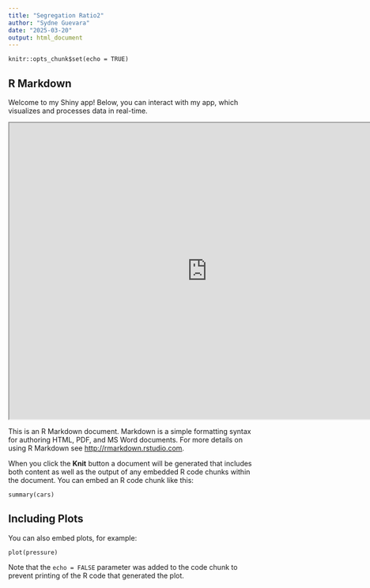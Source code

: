 ```yaml
---
title: "Segregation Ratio2"
author: "Sydne Guevara"
date: "2025-03-20"
output: html_document
---
```


```{r setup, include=FALSE}
knitr::opts_chunk$set(echo = TRUE)
```

## R Markdown
Welcome to my Shiny app! Below, you can interact with my app, which visualizes and processes data in real-time.

<iframe src="https://yourapp.shinyapps.io" width="800" height="600"></iframe>



This is an R Markdown document. Markdown is a simple formatting syntax for authoring HTML, PDF, and MS Word documents. For more details on using R Markdown see <http://rmarkdown.rstudio.com>.

When you click the **Knit** button a document will be generated that includes both content as well as the output of any embedded R code chunks within the document. You can embed an R code chunk like this:

```{r cars}
summary(cars)
```

## Including Plots

You can also embed plots, for example:

```{r pressure, echo=FALSE}
plot(pressure)
```

Note that the `echo = FALSE` parameter was added to the code chunk to prevent printing of the R code that generated the plot.
